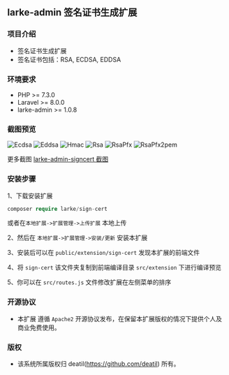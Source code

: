 ## larke-admin 签名证书生成扩展


### 项目介绍

*  签名证书生成扩展
*  签名证书包括：RSA, ECDSA, EDDSA


### 环境要求

 - PHP >= 7.3.0
 - Laravel >= 8.0.0
 - larke-admin >= 1.0.8


### 截图预览

![Ecdsa](https://user-images.githubusercontent.com/24578855/109032140-57b33600-7700-11eb-9735-2910e87abfb5.png)
![Eddsa](https://user-images.githubusercontent.com/24578855/109032147-597cf980-7700-11eb-8ba4-8065d09187e2.png)
![Hmac](https://user-images.githubusercontent.com/24578855/109032151-5a159000-7700-11eb-844d-3a21cd41780a.png)
![Rsa](https://user-images.githubusercontent.com/24578855/109032156-5aae2680-7700-11eb-8b87-36c43e87dbf2.png)
![RsaPfx](https://user-images.githubusercontent.com/24578855/109032160-5b46bd00-7700-11eb-8a40-b169a01d1b9c.png)
![RsaPfx2pem](https://user-images.githubusercontent.com/24578855/109032162-5bdf5380-7700-11eb-9103-f64a5fac8e55.png)


更多截图 
[larke-admin-signcert 截图](https://github.com/deatil/larke-admin-signcert/issues/1)


### 安装步骤

1、下载安装扩展

```php
composer require larke/sign-cert
```

或者在`本地扩展->扩展管理->上传扩展` 本地上传

2、然后在 `本地扩展->扩展管理->安装/更新` 安装本扩展

3、安装后可以在 `public/extension/sign-cert` 发现本扩展的前端文件

4、将 `sign-cert` 该文件夹复制到前端编译目录 `src/extension` 下进行编译预览

5、你可以在 `src/routes.js` 文件修改扩展在左侧菜单的排序


### 开源协议

*  本扩展 遵循 `Apache2` 开源协议发布，在保留本扩展版权的情况下提供个人及商业免费使用。 


### 版权

*  该系统所属版权归 deatil(https://github.com/deatil) 所有。
